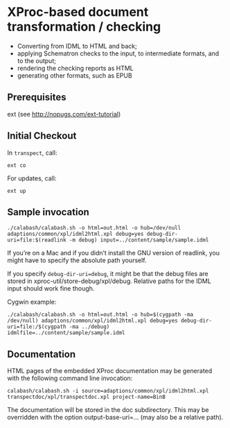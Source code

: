 # XProc-based document transformation / checking

 * Converting from IDML to HTML and back;
 * applying Schematron checks to the input, to intermediate formats, and to the output;
 * rendering the checking reports as HTML
 * generating other formats, such as EPUB

## Prerequisites

ext (see http://nopugs.com/ext-tutorial)

## Initial Checkout

In ```transpect```, call:

    ext co

For updates, call:

    ext up

## Sample invocation

    ./calabash/calabash.sh -o html=out.html -o hub=/dev/null adaptions/common/xpl/idml2html.xpl debug=yes debug-dir-uri=file:$(readlink -m debug) input=../content/sample/sample.idml

If you’re on a Mac and if you didn’t install the GNU version of readlink, you might have to specify the absolute path yourself.

If you specify ```debug-dir-uri=debug```, it might be that the debug files are stored in xproc-util/store-debug/xpl/debug. 
Relative paths for the IDML input should work fine though.

Cygwin example:

    ./calabash/calabash.sh -o html=out.html -o hub=$(cygpath -ma /dev/null) adaptions/common/xpl/idml2html.xpl debug=yes debug-dir-uri=file:/$(cygpath -ma ../debug) idmlfile=../content/sample/sample.idml

## Documentation

HTML pages of the embedded XProc documentation may be generated with the following command line invocation: 

    calabash/calabash.sh -i source=adaptions/common/xpl/idml2html.xpl transpectdoc/xpl/transpectdoc.xpl project-name=BinB

The documentation will be stored in the doc subdirectory. This may be overridden with the option output-base-uri=… (may also be a relative path).
